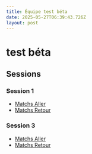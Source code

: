 ```yaml
---
title: Équipe test béta
date: 2025-05-27T06:39:43.726Z
layout: post
---
```


# test béta

## Sessions

### Session 1
- [Matchs Aller](/scores/session-1/groupe-1/aller/)
- [Matchs Retour](/scores/session-1/groupe-1/retour/)

### Session 3
- [Matchs Aller](/scores/session-3/groupe-1/aller/)
- [Matchs Retour](/scores/session-3/groupe-1/retour/)

